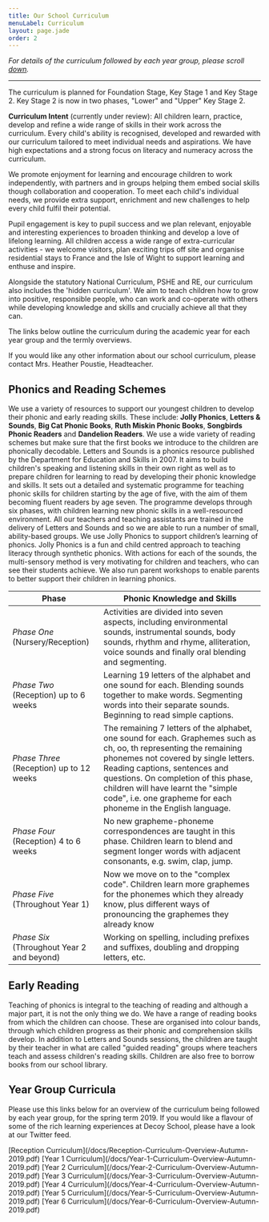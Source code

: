 ```yaml
---
title: Our School Curriculum
menuLabel: Curriculum
layout: page.jade
order: 2
---
```


*For details of the curriculum followed by each year group, please scroll [down](#down).*
___

The curriculum is planned for Foundation Stage, Key Stage 1 and Key Stage 2. Key Stage 2 is now in two phases, "Lower" and "Upper" Key Stage 2.

**Curriculum Intent** (currently under review): All children learn, practice, develop and refine a wide range of skills in their work across the curriculum. Every child's ability is recognised, developed and rewarded with our curriculum tailored to meet individual needs and aspirations. We have high expectations and a strong focus on literacy and numeracy across the curriculum.

We promote enjoyment for learning and encourage children to work independently, with partners and in groups helping them embed social skills though collaboration and cooperation. To meet each child's individual needs, we provide extra support, enrichment and new challenges to help every child fulfil their potential.

Pupil engagement is key to pupil success and we plan relevant, enjoyable and interesting experiences to broaden thinking and develop a love of lifelong learning. All children access a wide range of extra-curricular activities - we welcome visitors, plan exciting trips off site and organise residential stays to France and the Isle of Wight to support learning and enthuse and inspire.

Alongside the statutory National Curriculum, PSHE and RE, our curriculum also includes the 'hidden curriculum'. We aim to teach children how to grow into positive, responsible people, who can work and co-operate with others while developing knowledge and skills and crucially achieve all that they can.

The links below outline the curriculum during the academic year for each year group and the termly overviews.

If you would like any other information about our school curriculum, please contact Mrs. Heather Poustie, Headteacher.

## Phonics and Reading Schemes
We use a variety of resources to support our youngest children to develop their phonic and early reading skills.
These include: **Jolly Phonics**, **Letters & Sounds**, **Big Cat Phonic Books**, **Ruth Miskin Phonic Books**, **Songbirds Phonic Readers** and **Dandelion Readers**.
We use a wide variety of reading schemes but make sure that the first books we introduce to the children are phonically decodable.
Letters and Sounds is a phonics resource published by the Department for Education and Skills in 2007. It aims to build children's speaking and listening skills in their own right as well as to prepare children for learning to read by developing their phonic knowledge and skills. It sets out a detailed and systematic programme for teaching phonic skills for children starting by the age of five, with the aim of them becoming fluent readers by age seven.
The programme develops through six phases, with children learning new phonic skills in a well-resourced environment. All our teachers and teaching assistants are trained in the delivery of Letters and Sounds and so we are able to run a number of small, ability-based groups.
We use Jolly Phonics to support children’s learning of phonics. Jolly Phonics is a fun and child centred approach to teaching literacy through synthetic phonics. With actions for each of the sounds, the multi-sensory method is very motivating for children and teachers, who can see their students achieve.
We also run parent workshops to enable parents to better support their children in learning phonics.

| **Phase** | **Phonic Knowledge and Skills** |
|-------|-----------------------------|
| *Phase One* (Nursery/Reception) | Activities are divided into seven aspects, including environmental sounds, instrumental sounds, body sounds, rhythm and rhyme, alliteration, voice sounds and finally oral blending and segmenting. |
| *Phase Two* (Reception) up to 6 weeks | Learning 19 letters of the alphabet and one sound for each. Blending sounds together to make words. Segmenting words into their separate sounds. Beginning to read simple captions. |
| *Phase Three* (Reception) up to 12 weeks | The remaining 7 letters of the alphabet, one sound for each. Graphemes such as ch, oo, th representing the remaining phonemes not covered by single letters. Reading captions, sentences and questions. On completion of this phase, children will have learnt the "simple code", i.e. one grapheme for each phoneme in the English language. |
| *Phase Four* (Reception) 4 to 6 weeks | No new grapheme-phoneme correspondences are taught in this phase. Children learn to blend and segment longer words with adjacent consonants, e.g. swim, clap, jump. |
| *Phase Five* (Throughout Year 1) | Now we move on to the "complex code". Children learn more graphemes for the phonemes which they already know, plus different ways of pronouncing the graphemes they already know |
| *Phase Six* (Throughout Year 2 and beyond) | Working on spelling, including prefixes and suffixes, doubling and dropping letters, etc. |

## Early Reading

Teaching of phonics is integral to the teaching of reading and although a major part, it is not the only thing we do. We have a range of reading books from which the children can choose. These are organised into colour bands, through which children progress as their phonic and comprehension skills develop. In addition to Letters and Sounds sessions, the children are taught by their teacher in what are called "guided reading" groups where teachers teach and assess children's reading skills. Children are also free to borrow books from our school library.



## <a name="down"></a>Year Group Curricula

Please use this links below for an overview of the curriculum being followed by each year group, for the spring term 2019. If you would like a flavour of some of the rich learning experiences at Decoy School, please have a look at our Twitter feed.

<div class="cf infoButtons">
	[Reception Curriculum](/docs/Reception-Curriculum-Overview-Autumn-2019.pdf)
	[Year 1 Curriculum](/docs/Year-1-Curriculum-Overview-Autumn-2019.pdf)
	[Year 2 Curriculum](/docs/Year-2-Curriculum-Overview-Autumn-2019.pdf)
	[Year 3 Curriculum](/docs/Year-3-Curriculum-Overview-Autumn-2019.pdf)
	[Year 4 Curriculum](/docs/Year-4-Curriculum-Overview-Autumn-2019.pdf)
	[Year 5 Curriculum](/docs/Year-5-Curriculum-Overview-Autumn-2019.pdf)
	[Year 6 Curriculum](/docs/Year-6-Curriculum-Overview-Autumn-2019.pdf)
</div>
